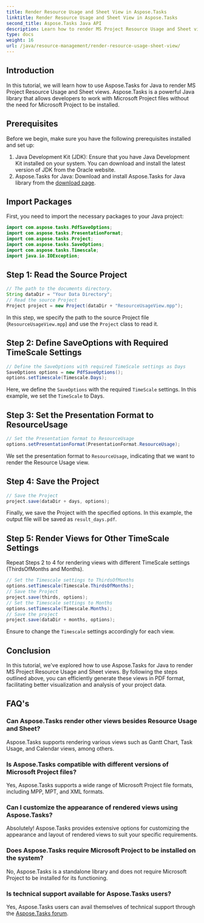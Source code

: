 ```yaml
---
title: Render Resource Usage and Sheet View in Aspose.Tasks
linktitle: Render Resource Usage and Sheet View in Aspose.Tasks
second_title: Aspose.Tasks Java API
description: Learn how to render MS Project Resource Usage and Sheet views in Aspose.Tasks for Java. Follow our step-by-step guide to generate detailed PDF reports effortlessly.
type: docs
weight: 16
url: /java/resource-management/render-resource-usage-sheet-view/
---
```

## Introduction
In this tutorial, we will learn how to use Aspose.Tasks for Java to render MS Project Resource Usage and Sheet views. Aspose.Tasks is a powerful Java library that allows developers to work with Microsoft Project files without the need for Microsoft Project to be installed.
## Prerequisites
Before we begin, make sure you have the following prerequisites installed and set up:
1. Java Development Kit (JDK): Ensure that you have Java Development Kit installed on your system. You can download and install the latest version of JDK from the Oracle website.
2. Aspose.Tasks for Java: Download and install Aspose.Tasks for Java library from the [download page](https://releases.aspose.com/tasks/java/).

## Import Packages
First, you need to import the necessary packages to your Java project:
```java
import com.aspose.tasks.PdfSaveOptions;
import com.aspose.tasks.PresentationFormat;
import com.aspose.tasks.Project;
import com.aspose.tasks.SaveOptions;
import com.aspose.tasks.Timescale;
import java.io.IOException;
```
## Step 1: Read the Source Project
```java
// The path to the documents directory.
String dataDir = "Your Data Directory";
// Read the source Project
Project project = new Project(dataDir + "ResourceUsageView.mpp");
```
In this step, we specify the path to the source Project file (`ResourceUsageView.mpp`) and use the `Project` class to read it.
## Step 2: Define SaveOptions with Required TimeScale Settings
```java
// Define the SaveOptions with required TimeScale settings as Days
SaveOptions options = new PdfSaveOptions();
options.setTimescale(Timescale.Days);
```
Here, we define the `SaveOptions` with the required `TimeScale` settings. In this example, we set the `TimeScale` to Days.
## Step 3: Set the Presentation Format to ResourceUsage
```java
// Set the Presentation format to ResourceUsage
options.setPresentationFormat(PresentationFormat.ResourceUsage);
```
We set the presentation format to `ResourceUsage`, indicating that we want to render the Resource Usage view.
## Step 4: Save the Project
```java
// Save the Project
project.save(dataDir + days, options);
```
Finally, we save the Project with the specified options. In this example, the output file will be saved as `result_days.pdf`.
## Step 5: Render Views for Other TimeScale Settings
Repeat Steps 2 to 4 for rendering views with different TimeScale settings (ThirdsOfMonths and Months).
```java
// Set the Timescale settings to ThirdsOfMonths
options.setTimescale(Timescale.ThirdsOfMonths);
// Save the Project
project.save(thirds, options);
// Set the Timescale settings to Months
options.setTimescale(Timescale.Months);
// Save the project
project.save(dataDir + months, options);
```
Ensure to change the `Timescale` settings accordingly for each view.

## Conclusion
In this tutorial, we've explored how to use Aspose.Tasks for Java to render MS Project Resource Usage and Sheet views. By following the steps outlined above, you can efficiently generate these views in PDF format, facilitating better visualization and analysis of your project data.
## FAQ's
### Can Aspose.Tasks render other views besides Resource Usage and Sheet?
Aspose.Tasks supports rendering various views such as Gantt Chart, Task Usage, and Calendar views, among others.
### Is Aspose.Tasks compatible with different versions of Microsoft Project files?
Yes, Aspose.Tasks supports a wide range of Microsoft Project file formats, including MPP, MPT, and XML formats.
### Can I customize the appearance of rendered views using Aspose.Tasks?
Absolutely! Aspose.Tasks provides extensive options for customizing the appearance and layout of rendered views to suit your specific requirements.
### Does Aspose.Tasks require Microsoft Project to be installed on the system?
No, Aspose.Tasks is a standalone library and does not require Microsoft Project to be installed for its functioning.
### Is technical support available for Aspose.Tasks users?
Yes, Aspose.Tasks users can avail themselves of technical support through the [Aspose.Tasks forum](https://forum.aspose.com/c/tasks/15).
